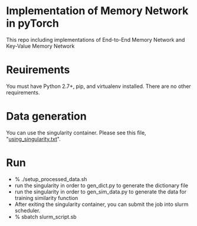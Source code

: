 # Implementation of Memory Network in pyTorch

This repo including implementations of End-to-End Memory Network and Key-Value Memory Network

# Reuirements
You must have Python 2.7+, pip, and virtualenv installed. There are no other requirements.

# Data generation
You can use the singularity container. Please see this file, "[using_singularity.txt](https://github.com/seungwonyang/Medical_MemNet/blob/master/Examples/kvmm/using_singularity.txt)".

# Run
* % ./setup\_processed\_data.sh
* run the singularity in order to gen\_dict.py to generate the dictionary file
* run the singularity in order to gen\_sim\_data.py to generate the data for training similarity function
* After exiting the singularity container, you can submit the job into slurm scheduler.
* % sbatch slurm\_script.sb
